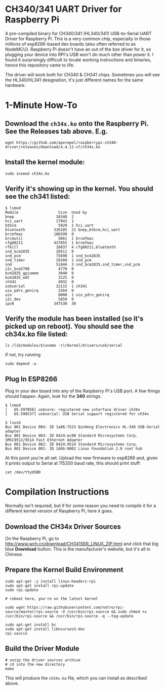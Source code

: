 # CH340/341 UART Driver for Raspberry Pi

A pre-compiled binary for CH340/341 (HL340/341) USB-to-Serial UART Driver for Raspberry Pi. This is a very common chip, especially in those millions of esp8266-based dev boards (also often referred to as NodeMCU). Raspberry Pi doesn't have an out of the box driver for it, so plugging your device into RPI's USB won't do much other than power it. I found it surprisingly difficult to locate working instructions and binaries, hence this repository came to life.

The driver will work both for CH340 & CH341 chips. Sometimes you will see the HL340/HL341 designation, it's just different names for the same hardware.

# 1-Minute How-To
## Download the `ch34x.ko` onto the Raspberry Pi. See the **Releases** tab above. E.g.
```
wget https://github.com/aperepel/raspberrypi-ch340-driver/releases/download/4.4.11-v7/ch34x.ko
```
## Install the kernel module:
```
sudo insmod ch34x.ko
```

## Verify it's showing up in the kernel. You should see the **ch341** listed:
```
$ lsmod
Module                  Size  Used by
bnep                   10340  2
hci_uart               17943  1
btbcm                   5929  1 hci_uart
bluetooth             326105  22 bnep,btbcm,hci_uart
brcmfmac              186599  0
brcmutil                5661  1 brcmfmac
cfg80211              427855  1 brcmfmac
rfkill                 16037  4 cfg80211,bluetooth
snd_bcm2835            20511  0
snd_pcm                75698  1 snd_bcm2835
snd_timer              19160  1 snd_pcm
snd                    51844  3 snd_bcm2835,snd_timer,snd_pcm
i2c_bcm2708             4770  0
bcm2835_gpiomem         3040  0
bcm2835_wdt             3225  0
ch341                   4932  0
usbserial              22115  1 ch341
uio_pdrv_genirq         3164  0
uio                     8000  1 uio_pdrv_genirq
i2c_dev                 5859  0
ipv6                  347530  30
```

## Verify the module has been installed (so it's picked up on reboot). You should see the **ch34x.ko** file listed:
```
ls /lib/modules/$(uname -r)/kernel/drivers/usb/serial
```
If not, try running
```
sudo depmod -a
```

## Plug In ESP8266
Plug in your dev board into any of the Raspberry Pi's USB port. A few things should happen. Again, look for the **340** strings:
```
$ lsmod
[   65.597856] usbcore: registered new interface driver ch34x
[   65.598537] usbserial: USB Serial support registered for ch34x

$ lsusb
Bus 001 Device 004: ID 1a86:7523 QinHeng Electronics HL-340 USB-Serial adapter
Bus 001 Device 003: ID 0424:ec00 Standard Microsystems Corp. SMSC9512/9514 Fast Ethernet Adapter
Bus 001 Device 002: ID 0424:9514 Standard Microsystems Corp.
Bus 001 Device 001: ID 1d6b:0002 Linux Foundation 2.0 root hub
```

At this point you're all set. Upload the new firmware to esp8266 and, given it prints output to Serial at 115200 baud rate, this should print stuff:
```
cat /dev/ttyUSB0
```

# Compilation Instructions
Normally isn't required, but if for some reason you need to compile it for a different kernel version of Raspberry Pi, here it goes.

## Download the CH34x Driver Sources
On the Raspberry Pi, go to http://www.wch.cn/download/CH341SER_LINUX_ZIP.html and click that big blue **Download** button. This is the manufacturer's website, but it's all in Chinese.

## Prepare the Kernel Build Environment
```
sudo apt-get -y install linux-headers-rpi
sudo apt-get install rpi-update
sudo rpi-update

# reboot here, you're on the latest kernel

sudo wget https://raw.githubusercontent.com/notro/rpi-source/master/rpi-source -O /usr/bin/rpi-source && sudo chmod +x /usr/bin/rpi-source && /usr/bin/rpi-source -q --tag-update

sudo apt-get install bc
sudo apt-get install libncurses5-dev
rpi-source
```

## Build the Driver Module
```
# unzip the driver sources archive
# cd into the new directory
make
```
This will produce the `ch34x.ko` file, which you can install as described above.
